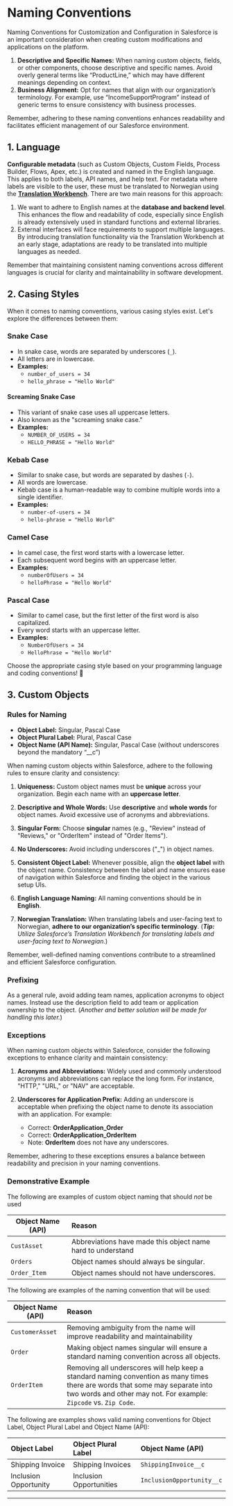 # Naming Conventions
Naming Conventions for Customization and Configuration in Salesforce is an important consideration when creating custom modifications and applications on the platform.

1. **Descriptive and Specific Names:** When naming custom objects, fields, or other components, choose descriptive and specific names. Avoid overly general terms like “ProductLine,” which may have different meanings depending on context.
2.	**Business Alignment:** Opt for names that align with our organization’s terminology. For example, use “IncomeSupportProgram” instead of generic terms to ensure consistency with business processes.

Remember, adhering to these naming conventions enhances readability and facilitates efficient management of our Salesforce environment.

## 1. Language
**Configurable metadata** (such as Custom Objects, Custom Fields, Process Builder, Flows, Apex, etc.) is created and named in the English language. This applies to both labels, API names, and help text. For metadata where labels are visible to the user, these must be translated to Norwegian using the **[Translation Workbench](https://help.salesforce.com/s/articleView?id=sf.workbench_overview.htm&type=5)**. There are two main reasons for this approach:

1. We want to adhere to English names at the **database and backend level**. This enhances the flow and readability of code, especially since English is already extensively used in standard functions and external libraries.
2. External interfaces will face requirements to support multiple languages. By introducing translation functionality via the Translation Workbench at an early stage, adaptations are ready to be translated into multiple languages as needed.

Remember that maintaining consistent naming conventions across different languages is crucial for clarity and maintainability in software development.

## 2. Casing Styles
When it comes to naming conventions, various casing styles exist. Let's explore the differences between them:

### Snake Case
- In snake case, words are separated by underscores (```_```).
- All letters are in lowercase.
- **Examples:**
    - `number_of_users = 34`
    - `hello_phrase = "Hello World"`

#### Screaming Snake Case
- This variant of snake case uses all uppercase letters.
- Also known as the "screaming snake case."
- **Examples:**
    - `NUMBER_OF_USERS = 34`
    - `HELLO_PHRASE = "Hello World"`

### Kebab Case
- Similar to snake case, but words are separated by dashes (```-```).
- All words are lowercase.
- Kebab case is a human-readable way to combine multiple words into a single identifier.
- **Examples:**
    - `number-of-users = 34`
    - `hello-phrase = "Hello World"`

### Camel Case
- In camel case, the first word starts with a lowercase letter.
- Each subsequent word begins with an uppercase letter.
- **Examples:**
    - `numberOfUsers = 34`
    - `helloPhrase = "Hello World"`

### Pascal Case
- Similar to camel case, but the first letter of the first word is also capitalized.
- Every word starts with an uppercase letter.
- **Examples:**
    - `NumberOfUsers = 34`
    - `HelloPhrase = "Hello World"`

Choose the appropriate casing style based on your programming language and coding conventions! 🚀

## 3. Custom Objects
### Rules for Naming
- **Object Label:** Singular, Pascal Case
- **Object Plural Label:** Plural, Pascal Case
- **Object Name (API Name):** Singular, Pascal Case (without underscores beyond the mandatory “__c”)

When naming custom objects within Salesforce, adhere to the following rules to ensure clarity and consistency:

1. **Uniqueness:** Custom object names must be **unique** across your organization. Begin each name with an **uppercase letter**.

2. **Descriptive and Whole Words:** Use **descriptive** and **whole words** for object names. Avoid excessive use of acronyms and abbreviations.

3. **Singular Form:** Choose **singular** names (e.g., "Review" instead of "Reviews," or "OrderItem" instead of "Order Items").

4. **No Underscores:** Avoid including underscores ("_") in object names.

5. **Consistent Object Label:** Whenever possible, align the **object label** with the object name. Consistency between the label and name ensures ease of navigation within Salesforce and finding the object in the various setup UIs.

6. **English Language Naming:** All naming conventions should be in **English**.

7. **Norwegian Translation:** When translating labels and user-facing text to Norwegian, **adhere to our organization’s specific terminology**. (***Tip:** Utilize Salesforce’s Translation Workbench for translating labels and user-facing text to Norwegian.*)

Remember, well-defined naming conventions contribute to a streamlined and efficient Salesforce configuration.

### Prefixing
As a general rule, avoid adding team names, application acronyms to object names. Instead use the description field to add team or application ownership to the object. (*Another and better solution will be made for handling this later.*)

### Exceptions
When naming custom objects within Salesforce, consider the following exceptions to enhance clarity and maintain consistency:

1. **Acronyms and Abbreviations:** Widely used and commonly understood acronyms and abbreviations can replace the long form. For instance, "HTTP," "URL," or "NAV" are acceptable.

2. **Underscores for Application Prefix:** Adding an underscore is acceptable when prefixing the object name to denote its association with an application. For example:
   - Correct: **OrderApplication_Order**
   - Correct: **OrderApplication_OrderItem**
   - Note: **OrderItem** does not have any underscores.

Remember, adhering to these exceptions ensures a balance between readability and precision in your naming conventions.

### Demonstrative Example
The following are examples of custom object naming that should *not* be used 

|Object Name (API) | Reason |
|-------------|:--------|
```CustAsset```| Abbreviations have made this object name hard to understand 
```Orders``` | Object names should always be singular. 
```Order_Item``` | Object names should not have underscores. 

The following are examples of the naming convention that will be used:

|Object Name (API) | Reason |
|-------------|:--------|
```CustomerAsset``` | Removing ambiguity from the name will improve readability and maintainability 
```Order``` |  Making object names singular will ensure a standard naming convention across all objects. 
```OrderItem``` | Removing all underscores will help keep a standard naming convention as many times there are words that some may separate into two words and other may not. For example: ```Zipcode``` vs. ```Zip Code```.

The following are examples shows valid naming conventions for Object Label, Object Plural Label and Object Name (API):

| Object Label | Object Plural Label | Object Name (API) |
|:-------------|:-------------|:-------------|
Shipping Invoice | Shipping Invoices | ```ShippingInvoice__c```
Inclusion Opportunity | Inclusion Opportunities | ```InclusionOpportunity__c```

____